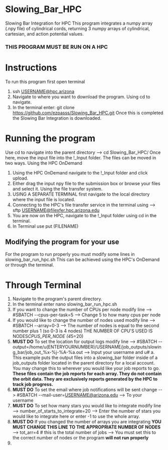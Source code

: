 # Slowing_Bar_HPC
Slowing Bar Integration for HPC
This program integrates a numpy array (.npy file) of cylindrical cords, returning 3 numpy arrays of cylindrical, cartesian, and action potential values. 
### THIS PROGRAM MUST BE RUN ON A HPC ###
# Instructions
To run this program first open terminal 
1. ssh USERNAME@hpc.arizona
2. Navigate to where you want to download the program. Using cd to navigate.
3. In the terminal enter: git clone https://github.com/ezpasss/Slowing_Bar_HPC.git
Once this is completed the Slowing Bar Integration is downloaded.
# Running the program
Use cd to navigate into the parent directory --> cd Slowing_Bar_HPC/
Once here, move the input file into the !_Input folder.
The files can be moved in two ways. 
  Using the HPC OnDemand
  1. Using the HPC OnDemand navigate to the !_Input folder and click upload.
  2. Either drag the input npy file to the submission box or browse your files and select it.
  Using the file transfer system. 
  1. USING A SEPARATE TERMINAL first navigate to the local directory where the input file is located.
  2. Connecting to the HPC's file transfer service in the terminal using --> sftp USERNAME@filexfer.hpc.arizona.edu
  3. You are now on the HPC, navigate to the !_Input folder using cd in the terminal.
  4. In Terminal use put (FILENAME)
## Modifying the program for your use
For the program to run properly you must modify some lines in slowing_bar_run_hpc.sh
This can be achieved using the HPC's OnDemand or through the terminal. 
  # Through Terminal
  1.   Navigate to the program's parent directory.
  2.   In the terminal enter nano slowing_bar_run_hpc.sh
  3.   If you want to change the number of CPUs per node modify line --> #SBATCH --cpus-per-task=5 --> Change 5 to how many cpus per node
  4.   If you would like to change the number of nodes used modify line --> #SBATCH --array=0-3 --> The number of nodes is equal to the second number plus 1 (so 0-3 is 4 nodes) THE NUMBER OF CPU'S USED IS NODES*CPUS_PER_NODE (4*5=20)
  5.   **MUST DO** To set the location for output logs modify line --> #SBATCH --output=/home/u(ENTERYOURNUMBER)/USERNAME/job_outputs/slowing_bar/job_out_%x-%j-%A-%a.out --> Input your username and u#
     a. This example puts the output files into a slowing_bar folder inside of a job_outputs folder located in the parent directory for a local account. You may change this to wherever you would like your job reports to go. **These files contain the job reports for each array. They do not contain the orbit data. They are exclusively reports generated by the HPC to track job progress.**
  6.   **MUST DO** To set the email where job notifications will be sent change --> #SBATCH --mail-user=USERNAME@arizona.edu --> To your username
  7.   **MUST DO** To set how many stars you would like to integrate modify line --> number_of_starts_to_integrate=20 --> Enter the number of stars you would like to integrate here or enter -1 to use the whole array.
  8.   **MUST DO** If you changed the number of arrays you are integrating **YOU MUST CHANGE THIS LINE TO THE APPROPRIATE NUMBER OF NODES** --> tot_arr=4 # this is the total number of jobs --> You must set this to the correct number of nodes or the program **will not run properly**
  9.   
